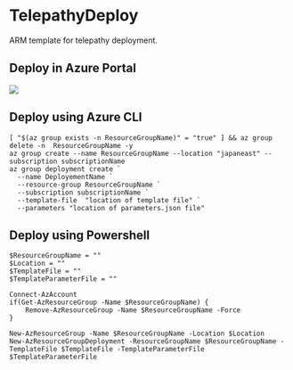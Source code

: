 # TelepathyDeploy
ARM template for telepathy deployment.

## Deploy in Azure Portal

<a href="https://portal.azure.com/#create/Microsoft.Template/uri/https%3A%2F%2Fraw.githubusercontent.com%2FBabysbreathJJ%2FTelepathyDeploy%2Fmaster%2Fazuredeploy.json" target="_blank">
    <img src="http://azuredeploy.net/deploybutton.png"/>
</a>

## Deploy using Azure CLI
```shell
[ "$(az group exists -n ResourceGroupName)" = "true" ] && az group delete -n  ResourceGroupName -y
az group create --name ResourceGroupName --location "japaneast" --subscription subscriptionName
az group deployment create `
  --name DeployementName `
  --resource-group ResourceGroupName `
  --subscription subscriptionName `
  --template-file  "location of template file" `
  --parameters "location of parameters.json file"
```

## Deploy using Powershell
```shell
$ResourceGroupName = ""
$Location = ""
$TemplateFile = ""
$TemplateParameterFile = ""

Connect-AzAccount
if(Get-AzResourceGroup -Name $ResourceGroupName) {
    Remove-AzResourceGroup -Name $ResourceGroupName -Force
}

New-AzResourceGroup -Name $ResourceGroupName -Location $Location
New-AzResourceGroupDeployment -ResourceGroupName $ResourceGroupName -TemplateFile $TemplateFile -TemplateParameterFile $TemplateParameterFile

```